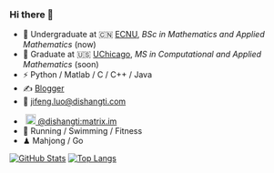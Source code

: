### Hi there 👋

- 🏫 Undergraduate at 🇨🇳 [ECNU](https://www.ecnu.edu.cn), _BSc in Mathematics and Applied Mathematics_ (now)
- 🍻 Graduate at 🇺🇸 [UChicago](https://www.uchicago.edu/en), _MS in Computational and Applied Mathematics_ (soon)
- ⚡ Python / Matlab / C / C++ / Java
- ✍️&nbsp;[Blogger](https://blog.dishangti.com/)
- 📨 <a href="mailto:jifeng.luo@dishangti.com">jifeng.luo@dishangti.com</a>
<!--
- &nbsp;<img alt="Mastodon logo" src="https://joinmastodon.org/logos/logo-purple.svg" width="18" height="18" /><a href="https://m.cmx.im/@dishangti">&nbsp;@​dishangti@​m.cmx.im</a>
-->
- &nbsp;<img alt="Mastodon logo" src="https://element.io/images/logo-mark-primary.svg" width="18" height="18" /><a href="https://matrix.to/#/@dishangti:matrix.im">&nbsp;@​dishangti:matrix.im</a>
- 🏃 Running / Swimming / Fitness
- ♟ Mahjong / Go

[![GitHub Stats](https://github-readme-stats.vercel.app/api?username=dishangti&show_icons=true&theme=tokyonight)]() [![Top Langs](https://github-readme-stats.vercel.app/api/top-langs/?username=dishangti&layout=compact&theme=tokyonight)](https://github.com/dishangti/github-readme-stats)
